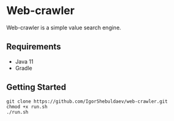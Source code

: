 # Web-crawler
Web-crawler is a simple value search engine.
## Requirements
+ Java 11
+ Gradle
## Getting Started
    git clone https://github.com/IgorShebuldaev/web-crawler.git
    chmod +x run.sh
    ./run.sh
